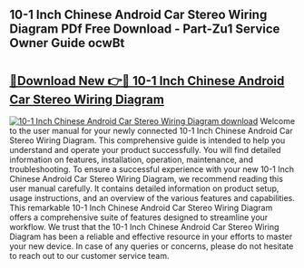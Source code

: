 ## 10-1 Inch Chinese Android Car Stereo Wiring Diagram PDf Free Download - Part-Zu1 Service Owner Guide ocwBt

# <h2><a href="http://dfkgf9.blite.top/?on=10-1+Inch+Chinese+Android+Car+Stereo+Wiring+Diagram">🔗Download New 👉🔴 10-1 Inch Chinese Android Car Stereo Wiring Diagram</a></h2>

[![10-1 Inch Chinese Android Car Stereo Wiring Diagram download](https://i.imgur.com/lujVjoI.png)](http://dfkgf9.blite.top/?on=10-1+Inch+Chinese+Android+Car+Stereo+Wiring+Diagram)
Welcome to the user manual for your newly connected 10-1 Inch Chinese Android Car Stereo Wiring Diagram. This comprehensive guide is intended to help you understand and operate your product successfully. You will find detailed information on features, installation, operation, maintenance, and troubleshooting. To ensure a successful experience with your new 10-1 Inch Chinese Android Car Stereo Wiring Diagram, we recommend reading this user manual carefully. It contains detailed information on product setup, usage instructions, and an overview of the various features and capabilities. This remarkable 10-1 Inch Chinese Android Car Stereo Wiring Diagram offers a comprehensive suite of features designed to streamline your workflow. We trust that the 10-1 Inch Chinese Android Car Stereo Wiring Diagram has been a reliable and effective resource in your efforts to master your new device. In case of any queries or concerns, please do not hesitate to reach out to our customer service team.
